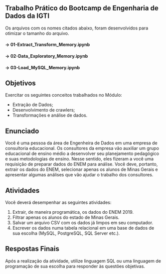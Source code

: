 ## Trabalho Prático do Bootcamp de Engenharia de Dados da IGTI

Os arquivos com os nomes citados abaixo, foram desenvolvidos para otimizar o tamanho do arquivo.

#### -> 01-Extract_Transform_Memory.ipynb
#### -> 02-Data_Exploratory_Memory.ipynb
#### -> 03-Load_MySQL_Memory.ipynb

## Objetivos
Exercitar os seguintes conceitos trabalhados no Módulo: 

- Extração de Dados;  
- Desenvolvimento de crawlers; 
- Transformações e análise de dados.

## Enunciado
Você é uma pessoa da área de Engenheira de Dados em uma empresa de consultoria educacional. Os consultores da empresa vão auxiliar um grupo educacional de ensino médio a desenvolver seu planejamento pedagógico e suas metodologias de ensino. Nesse sentido, eles fizeram a você uma requisição de preparar dados do ENEM para análise. Você deve, portanto, extrair os dados do ENEM, selecionar apenas os alunos de Minas Gerais e apresentar algumas análises que vão ajudar o trabalho dos consultores.

## Atividades
Você deverá desempenhar as seguintes atividades:

1. Extrair, de maneira programática, os dados do ENEM 2019.
2. Filtrar apenas os alunos do estado de Minas Gerais.
3. Salvar um arquivo CSV com os dados já limpos em seu computador.
4. Escrever os dados numa tabela relacional em uma base de dados de sua escolha (MySQL, PostgreSQL, SQL Server etc.).

## Respostas Finais
Após a realização da atividade, utilize linguagem SQL ou uma linguagem de programação de sua escolha para responder às questões objetivas.



